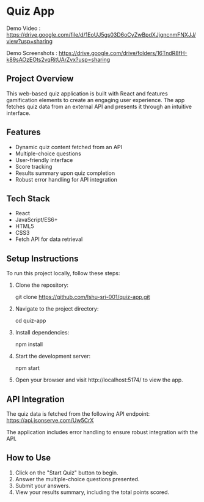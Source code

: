 # Quiz App

Demo Video : https://drive.google.com/file/d/1EoUJ5gs03D6oCyZwBpdXJjgncnmFNXJJ/view?usp=sharing

Demo Screenshots : https://drive.google.com/drive/folders/16TndR8fH-k89sAOzEOts2vqRitUArZvx?usp=sharing 

## Project Overview

This web-based quiz application is built with React and features gamification elements to create an engaging user experience. The app fetches quiz data from an external API and presents it through an intuitive interface.

## Features

- Dynamic quiz content fetched from an API
- Multiple-choice questions
- User-friendly interface
- Score tracking
- Results summary upon quiz completion
- Robust error handling for API integration

## Tech Stack

- React
- JavaScript/ES6+
- HTML5
- CSS3
- Fetch API for data retrieval

## Setup Instructions

To run this project locally, follow these steps:

1. Clone the repository:
   
   git clone https://github.com/Ishu-sri-001/quiz-app.git
   

2. Navigate to the project directory:
   
   cd quiz-app
   

3. Install dependencies:
   
   npm install
   

4. Start the development server:
   
   npm start
   

5. Open your browser and visit http://localhost:5174/ to view the app.

## API Integration

The quiz data is fetched from the following API endpoint:
https://api.jsonserve.com/Uw5CrX

The application includes error handling to ensure robust integration with the API.

## How to Use

1. Click on the "Start Quiz" button to begin.
2. Answer the multiple-choice questions presented.
3. Submit your answers.
4. View your results summary, including the total points scored.

